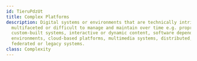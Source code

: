 ```yaml
---
id: TieruPdzUt
title: Complex Platforms
description: Digital systems or environments that are technically intricate,
  multifaceted or difficult to manage and maintain over time e.g. proprietary or
  custom-built systems, interactive or dynamic content, software dependent
  environments, cloud-based platforms, multimedia systems, distributed,
  federated or legacy systems.
class: Complexity
---
```

